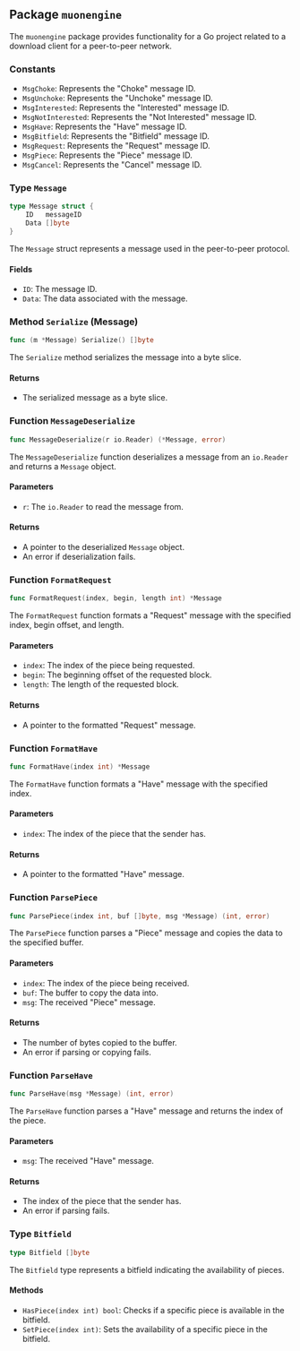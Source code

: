 ## Package `muonengine`

The `muonengine` package provides functionality for a Go project related to a download client for a peer-to-peer network.

### Constants

-   `MsgChoke`: Represents the "Choke" message ID.
-   `MsgUnchoke`: Represents the "Unchoke" message ID.
-   `MsgInterested`: Represents the "Interested" message ID.
-   `MsgNotInterested`: Represents the "Not Interested" message ID.
-   `MsgHave`: Represents the "Have" message ID.
-   `MsgBitfield`: Represents the "Bitfield" message ID.
-   `MsgRequest`: Represents the "Request" message ID.
-   `MsgPiece`: Represents the "Piece" message ID.
-   `MsgCancel`: Represents the "Cancel" message ID.

### Type `Message`

```go
type Message struct {
    ID   messageID
    Data []byte
}
```

The `Message` struct represents a message used in the peer-to-peer protocol.

#### Fields

-   `ID`: The message ID.
-   `Data`: The data associated with the message.

### Method `Serialize` (Message)

```go
func (m *Message) Serialize() []byte
```

The `Serialize` method serializes the message into a byte slice.

#### Returns

-   The serialized message as a byte slice.

### Function `MessageDeserialize`

```go
func MessageDeserialize(r io.Reader) (*Message, error)
```

The `MessageDeserialize` function deserializes a message from an `io.Reader` and returns a `Message` object.

#### Parameters

-   `r`: The `io.Reader` to read the message from.

#### Returns

-   A pointer to the deserialized `Message` object.
-   An error if deserialization fails.

### Function `FormatRequest`

```go
func FormatRequest(index, begin, length int) *Message
```

The `FormatRequest` function formats a "Request" message with the specified index, begin offset, and length.

#### Parameters

-   `index`: The index of the piece being requested.
-   `begin`: The beginning offset of the requested block.
-   `length`: The length of the requested block.

#### Returns

-   A pointer to the formatted "Request" message.

### Function `FormatHave`

```go
func FormatHave(index int) *Message
```

The `FormatHave` function formats a "Have" message with the specified index.

#### Parameters

-   `index`: The index of the piece that the sender has.

#### Returns

-   A pointer to the formatted "Have" message.

### Function `ParsePiece`

```go
func ParsePiece(index int, buf []byte, msg *Message) (int, error)
```

The `ParsePiece` function parses a "Piece" message and copies the data to the specified buffer.

#### Parameters

-   `index`: The index of the piece being received.
-   `buf`: The buffer to copy the data into.
-   `msg`: The received "Piece" message.

#### Returns

-   The number of bytes copied to the buffer.
-   An error if parsing or copying fails.

### Function `ParseHave`

```go
func ParseHave(msg *Message) (int, error)
```

The `ParseHave` function parses a "Have" message and returns the index of the piece.

#### Parameters

-   `msg`: The received "Have" message.

#### Returns

-   The index of the piece that the sender has.
-   An error if parsing fails.

### Type `Bitfield`

```go
type Bitfield []byte
```

The `Bitfield` type represents a bitfield indicating the availability of pieces.

#### Methods

-   `HasPiece(index int) bool`: Checks if a specific piece is available in the bitfield.
-   `SetPiece(index int)`: Sets the availability of a specific piece in the bitfield.
